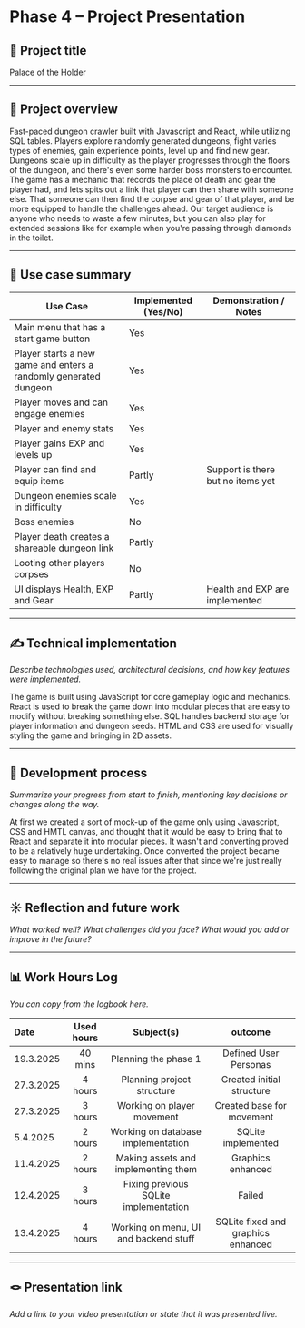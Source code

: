 # Phase 4 – Project Presentation


## 🎯 Project title

Palace of the Holder

---

## 📝 Project overview


Fast-paced dungeon crawler built with Javascript and React, while utilizing SQL tables. Players explore randomly generated dungeons, fight varies types of enemies, gain experience points, level up and find new gear. Dungeons scale up in difficulty  as the player progresses through the floors of the dungeon, and there's even some harder boss monsters to encounter. The game has a mechanic that records the place of death and gear the player had, and lets spits out a link that player can then share with someone else. That someone can then find the corpse and gear of that player, and be more equipped to handle the challenges ahead. Our target audience is anyone who needs to waste a few minutes, but you can also play for extended sessions like for example when you're passing through diamonds in the toilet.



---

## 📌 Use case summary


| Use Case | Implemented (Yes/No) | Demonstration / Notes |
|----------|----------------------|------------------------|
| Main menu that has a start game button | Yes |  |
| Player starts a new game and enters a randomly generated dungeon | Yes |  |
| Player moves and can engage enemies | Yes | |
| Player and enemy stats | Yes | |
| Player gains EXP and levels up | Yes | |
| Player can find and equip items | Partly | Support is there but no items yet |
| Dungeon enemies scale in difficulty | Yes | |
| Boss enemies | No | |
| Player death creates a shareable dungeon link | Partly | |
| Looting other players corpses | No | |
| UI displays Health, EXP and Gear | Partly | Health and EXP are implemented |



---

## ✍️ Technical implementation

_Describe technologies used, architectural decisions, and how key features were implemented._

The game is built using JavaScript for core gameplay logic and mechanics. React is used to break the game down into modular pieces that are easy to modify without breaking something else. SQL handles backend storage for player information and dungeon seeds. HTML and CSS are used for visually styling the game and bringing in 2D assets.

---

## 🚂 Development process

_Summarize your progress from start to finish, mentioning key decisions or changes along the way._

At first we created a sort of mock-up of the game only using Javascript, CSS and HMTL canvas, and thought that it would be easy to bring that to React and separate it into modular pieces. It wasn't and converting proved to be a relatively huge undertaking. Once converted the project became easy to manage so there's no real issues after that since we're just really following the original plan we have for the project.

---

## ☀️ Reflection and future work

_What worked well? What challenges did you face? What would you add or improve in the future?_



---

## 📊 Work Hours Log

_You can copy from the logbook here._

| Date  | Used hours | Subject(s) |  outcome |
| :---  |     :---:      |     :---:      |     :---:      |
| 19.3.2025 | 40 mins | Planning the phase 1  | Defined User Personas  |
| 27.3.2025 | 4 hours | Planning project structure | Created initial structure |
| 27.3.2025 | 3 hours | Working on player movement | Created base for movement |
| 5.4.2025 | 2 hours | Working on database implementation | SQLite implemented |
| 11.4.2025 | 2 hours | Making assets and implementing them | Graphics enhanced |
| 12.4.2025 | 3 hours | Fixing previous SQLite implementation | Failed |
| 13.4.2025 | 4 hours | Working on menu, UI and backend stuff | SQLite fixed and graphics enhanced |

---

## 🪢 Presentation link

_Add a link to your video presentation or state that it was presented live._
